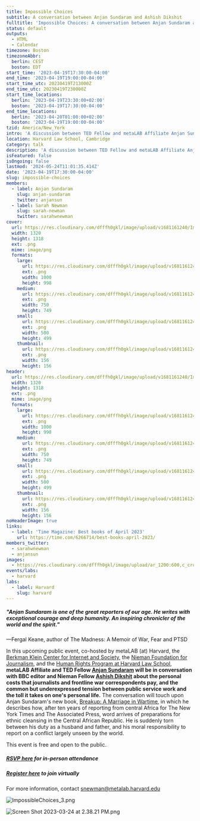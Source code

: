 ```yaml
---
title: Impossible Choices
subtitle: A conversation between Anjan Sundaram and Ashish Dikshit
fulltitle: 'Impossible Choices: A conversation between Anjan Sundaram and Ashish Dikshit'
status: default
outputs:
  - HTML
  - Calendar
timezone: Boston
timezoneAbbr:
  berlin: CEST
  boston: EDT
start_time: '2023-04-19T17:30:00-04:00'
end_time: '2023-04-19T19:00:00-04:00'
start_time_utc: 20230419T213000Z
end_time_utc: 20230419T230000Z
start_time_locations:
  berlin: '2023-04-19T23:30:00+02:00'
  boston: '2023-04-19T17:30:00-04:00'
end_time_locations:
  berlin: '2023-04-20T01:00:00+02:00'
  boston: '2023-04-19T19:00:00-04:00'
tzid: America/New_York
intro: 'A discussion between TED Fellow and metaLAB Affiliate Anjan Sundaram & BBC Editor and Nieman Fellow Ashish Dikshit, about Sundaram''s new book, "Breakup: A Marriage in Wartime" and the personal costs of human rights work.'
location: Harvard Law School, Cambridge
category: talk
description: 'A discussion between TED Fellow and metaLAB Affiliate Anjan Sundaram & BBC Editor and Nieman Fellow Ashish Dikshit, about Sundaram''s new book, "Breakup: A…'
isFeatured: false
isOngoing: false
lastmod: '2024-05-24T11:01:35.414Z'
date: '2023-04-19T17:30:00-04:00'
slug: impossible-choices
members:
  - label: Anjan Sundaram
    slug: anjan-sundaram
    twitter: anjansun
  - label: Sarah Newman
    slug: sarah-newman
    twitter: sarahwnewman
cover:
  url: https://res.cloudinary.com/dfffh0gkl/image/upload/v1681161240/Impossible_Choices_3_9ed6da7ff8.png
  width: 1320
  height: 1318
  ext: .png
  mime: image/png
  formats:
    large:
      url: https://res.cloudinary.com/dfffh0gkl/image/upload/v1681161241/large_Impossible_Choices_3_9ed6da7ff8.png
      ext: .png
      width: 1000
      height: 998
    medium:
      url: https://res.cloudinary.com/dfffh0gkl/image/upload/v1681161242/medium_Impossible_Choices_3_9ed6da7ff8.png
      ext: .png
      width: 750
      height: 749
    small:
      url: https://res.cloudinary.com/dfffh0gkl/image/upload/v1681161242/small_Impossible_Choices_3_9ed6da7ff8.png
      ext: .png
      width: 500
      height: 499
    thumbnail:
      url: https://res.cloudinary.com/dfffh0gkl/image/upload/v1681161240/thumbnail_Impossible_Choices_3_9ed6da7ff8.png
      ext: .png
      width: 156
      height: 156
header:
  url: https://res.cloudinary.com/dfffh0gkl/image/upload/v1681161240/Impossible_Choices_3_9ed6da7ff8.png
  width: 1320
  height: 1318
  ext: .png
  mime: image/png
  formats:
    large:
      url: https://res.cloudinary.com/dfffh0gkl/image/upload/v1681161241/large_Impossible_Choices_3_9ed6da7ff8.png
      ext: .png
      width: 1000
      height: 998
    medium:
      url: https://res.cloudinary.com/dfffh0gkl/image/upload/v1681161242/medium_Impossible_Choices_3_9ed6da7ff8.png
      ext: .png
      width: 750
      height: 749
    small:
      url: https://res.cloudinary.com/dfffh0gkl/image/upload/v1681161242/small_Impossible_Choices_3_9ed6da7ff8.png
      ext: .png
      width: 500
      height: 499
    thumbnail:
      url: https://res.cloudinary.com/dfffh0gkl/image/upload/v1681161240/thumbnail_Impossible_Choices_3_9ed6da7ff8.png
      ext: .png
      width: 156
      height: 156
noHeaderImage: true
links:
  - label: 'Time Magazine: Best books of April 2023'
    url: https://time.com/6266714/best-books-april-2023/
members_twitter:
  - sarahwnewman
  - anjansun
images:
  - https://res.cloudinary.com/dfffh0gkl/image/upload/ar_1200:600,c_crop/c_limit,h_1200,w_600/v1681161240/Impossible_Choices_3_9ed6da7ff8.png
events/labs:
  - harvard
labs:
  - label: Harvard
    slug: harvard
---
```

##### "*Anjan Sundaram is one of the great reporters of our age. He writes with exceptional courage and deep humanity. An inspiring chronicler of the world and the spirit*." 
—Fergal Keane, author of The Madness: A Memoir of War, Fear and PTSD



In this upcoming public event, co-hosted by metaLAB (at) Harvard, the [Berkman Klein Center for Internet and Society](https://cyber.harvard.edu/), the [Nieman Foundation for Journalism](https://nieman.harvard.edu/), and the [Human Rights Program at Harvard Law School](https://hrp.law.harvard.edu/), **metaLAB Affiliate and TED Fellow [Anjan Sundaram](https://anjansundaram.com/) will be in conversation with BBC editor and Nieman Fellow [Ashish Dikshit](https://twitter.com/dikshitashish/) about the personal costs that journalists and frontline war correspondents pay, and the common but underexpressed tension between public service work and the toll it takes on one's personal life.** The conversation will touch upon Anjan Sundaram's new book, [Breakup: A Marriage in Wartime](https://books.catapult.co/books/breakup/), in which he describes how, after ten years of reporting from central Africa for The New York Times and The Associated Press, word arrives of preparations for ethnic cleansing in the Central African Republic. He is suddenly torn between his duty as a husband and father, and his moral responsibility to report on a conflict largely unseen by the world. 


This event is free and open to the public. 
##### **[RSVP here](https://forms.gle/WXqqANk9pmpbcfH27)** for in-person attendance

##### **[Register here](https://harvard.zoom.us/webinar/register/WN_CzNqwYrpT_elipyD23QyeQ)** to join virtually

For more information, contact [snewman@metalab.harvard.edu](snewman@metalab.harvard.edu)

![ImpossibleChoices_3.png](https://res.cloudinary.com/dfffh0gkl/image/upload/v1681161240/Impossible_Choices_3_9ed6da7ff8.png)

![Screen Shot 2023-03-24 at 2.38.21 PM.png](https://res.cloudinary.com/dfffh0gkl/image/upload/v1680016383/Screen_Shot_2023_03_24_at_2_38_21_PM_79b10709df.png)
